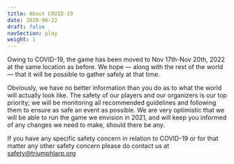 ```yaml
---
title: About COVID-19
date: 2020-06-22
draft: false
navSection: play
weight: 1
---
```


Owing to COVID-19, the game has been moved to Nov 17th-Nov 20th, 2022 at the
same location as before. <!--more --> We hope — along with the rest of the
world — that it will be possible to gather safely at that time.

Obviously, we have no better information than you do as to what the world will
actually look like. The safety of our players and our organizers is our top
priority; we will be monitoring all recommended guidelines and following them
to ensure as safe an event as possible. We are very optimistic that we will be
able to run the game we envision in 2021, and will keep you informed of any
changes we need to make, should there be any.

If you have any specific safety concern in relation to COVID-19 or for that
matter any other safety concern please do contact us at safety@triumphlarp.org
